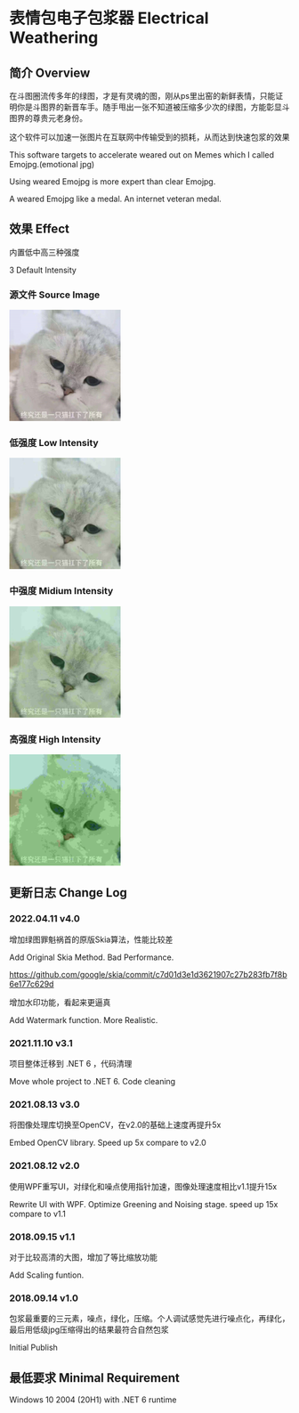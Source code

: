 # 表情包电子包浆器 Electrical Weathering

## 简介 Overview

在斗图圈流传多年的绿图，才是有灵魂的图，刚从ps里出窑的新鲜表情，只能证明你是斗图界的新晋车手。随手甩出一张不知道被压缩多少次的绿图，方能彰显斗图界的尊贵元老身份。

这个软件可以加速一张图片在互联网中传输受到的损耗，从而达到快速包浆的效果

This software targets to accelerate weared out on Memes which I called Emojpg.(emotional jpg)

Using weared Emojpg is more expert than clear Emojpg.

A weared Emojpg like a medal. An internet veteran medal.

## 效果 Effect

内置低中高三种强度

3 Default Intensity

### 源文件 Source Image

<img src="https://github.com/kingsznhone/Electrical-Weathering/blob/master/Quality_Source.jpg" width="200" height="200" alt="Source Image"/><br/>

### 低强度 Low Intensity

<img src="https://github.com/kingsznhone/Electrical-Weathering/blob/master/Quality_Low.jpg" width="200" height="200" alt="Low Intensity"/><br/>

### 中强度 Midium Intensity

<img src="https://github.com/kingsznhone/Electrical-Weathering/blob/master/Quality_Midium.jpg" width="200" height="200" alt="Midium Intensity"/><br/>

### 高强度 High Intensity

<img src="https://github.com/kingsznhone/Electrical-Weathering/blob/master/Quality_High.jpg" width="200" height="200" alt="High Intensity"/><br/>

## 更新日志 Change Log

### 2022.04.11 v4.0

增加绿图罪魁祸首的原版Skia算法，性能比较差

Add Original Skia Method. Bad Performance.

https://github.com/google/skia/commit/c7d01d3e1d3621907c27b283fb7f8b6e177c629d

增加水印功能，看起来更逼真

Add Watermark function. More Realistic.

### 2021.11.10 v3.1

项目整体迁移到 .NET 6 ，代码清理

Move whole project to .NET 6. Code cleaning

### 2021.08.13 v3.0

将图像处理库切换至OpenCV，在v2.0的基础上速度再提升5x

Embed OpenCV library. Speed up 5x compare to v2.0

### 2021.08.12 v2.0

使用WPF重写UI，对绿化和噪点使用指针加速，图像处理速度相比v1.1提升15x

Rewrite UI with WPF. Optimize Greening and Noising stage. speed up 15x compare to v1.1

### 2018.09.15 v1.1

对于比较高清的大图，增加了等比缩放功能

Add Scaling funtion.

### 2018.09.14 v1.0

包浆最重要的三元素，噪点，绿化，压缩。个人调试感觉先进行噪点化，再绿化，最后用低级jpg压缩得出的结果最符合自然包浆

Initial Publish

## 最低要求 Minimal Requirement

Windows 10 2004 (20H1) with .NET 6 runtime
